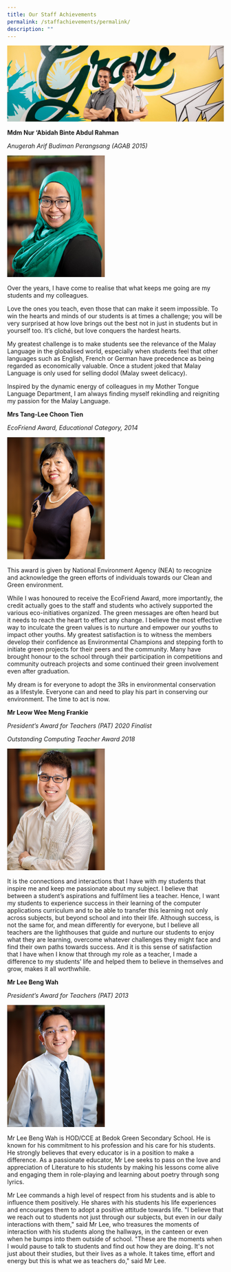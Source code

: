 ```yaml
---
title: Our Staff Achievements
permalink: /staffachievements/permalink/
description: ""
---
```

![](/images/bgss6.jpg)


**Mdm Nur ‘Abidah Binte Abdul Rahman**

*Anugerah Arif Budiman Perangsang (AGAB 2015)*


<img src="/images/NurAbidah.jpg"  
     style="width:45%">


Over the years, I have come to realise that what keeps me going are my students and my colleagues.

Love the ones you teach, even those that can make it seem impossible. To win the  hearts and minds of our students is at times a challenge; you will be very surprised at how love brings out the best not in just in students but in yourself too.  It’s cliché, but love conquers the hardest hearts.

My greatest challenge is to make students see the relevance of the Malay Language in the globalised world, especially when students feel that other languages such as English, French or German have precedence as being regarded as economically valuable. Once a student joked that Malay Language is only used for selling dodol (Malay sweet delicacy).

Inspired by the dynamic energy of colleagues in my Mother Tongue Language Department, I am always finding myself rekindling and reigniting my passion for the Malay Language.

**Mrs Tang-Lee Choon Tien**

*EcoFriend Award, Educational Category, 2014*


<img src="/images/Mrs-Tang.jpg"  
     style="width:45%">



This award is given by National Environment Agency (NEA) to recognize and acknowledge the green efforts of individuals towards our Clean and Green environment.

While I was honoured to receive the EcoFriend Award, more importantly, the credit actually goes to the staff and students who actively supported the various eco-initiatives organized. The green messages are often heard but it needs to reach the heart to effect any change. I believe the most effective way to inculcate the green values is to nurture and empower our youths to impact other youths. My greatest satisfaction is to witness the members develop their confidence as Environmental Champions and stepping forth to initiate green projects for their peers and the community. Many have brought honour to the school through their participation in competitions and community outreach projects and some continued their green involvement even after graduation.

My dream is for everyone to adopt the 3Rs in environmental conservation as a lifestyle. Everyone can and need to play his part in conserving our environment. The time to act is now.


**Mr Leow Wee Meng Frankie**

*President’s Award for Teachers (PAT) 2020 Finalist*

*Outstanding Computing Teacher Award 2018*


<img src="/images/Mr-Frankie-Leow.jpg"  
     style="width:45%">


It is the connections and interactions that I have with my students that inspire me and keep me passionate about my subject. I believe that between a student’s aspirations and fulfilment lies a teacher. Hence, I want my students to experience success in their learning of the computer applications curriculum and to be able to transfer this learning not only across subjects, but beyond school and into their life. Although success, is not the same for, and mean differently for everyone, but I believe all teachers are the lighthouses that guide and nurture our students to enjoy what they are learning, overcome whatever challenges they might face and find their own paths towards success. And it is this sense of satisfaction that I have when I know that through my role as a teacher, I made a difference to my students’ life and helped them to believe in themselves and grow, makes it all worthwhile.

**Mr Lee Beng Wah**

*President’s Award for Teachers (PAT) 2013*


<img src="/images/Mr-Lee-Beng-Wah.jpg"  
     style="width:45%">

Mr Lee Beng Wah is HOD/CCE at Bedok Green Secondary School. He is known for his commitment to his profession and his care for his students. He strongly believes that every educator is in a position to make a difference. As a passionate educator, Mr Lee seeks to pass on the love and appreciation of Literature to his students by making his lessons come alive and engaging them in role-playing and learning about poetry through song lyrics.

Mr Lee commands a high level of respect from his students and is able to influence them positively. He shares with his students his life experiences and encourages them to adopt a positive attitude towards life. "I believe that we reach out to students not just through our subjects, but even in our daily interactions with them," said Mr Lee, who treasures the moments of interaction with his students along the hallways, in the canteen or even when he bumps into them outside of school. "These are the moments when I would pause to talk to students and find out how they are doing. It's not just about their studies, but their lives as a whole. It takes time, effort and energy but this is what we as teachers do," said Mr Lee.